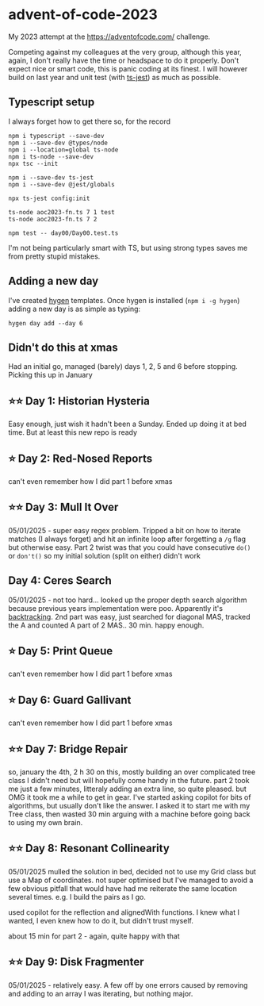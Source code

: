 # advent-of-code-2023
My 2023 attempt at the https://adventofcode.com/ challenge.

Competing against my colleagues at the very group, although this year, again, I don't really have the time or headspace to do it properly. 
Don't expect nice or smart code, this is panic coding at its finest. 
I will however build on last year and unit test (with [ts-jest](https://jestjs.io/docs/getting-started)) as much as possible. 

## Typescript setup

I always forget how to get there so, for the record
```
npm i typescript --save-dev 
npm i --save-dev @types/node
npm i --location=global ts-node
npm i ts-node --save-dev
npx tsc --init

npm i --save-dev ts-jest
npm i --save-dev @jest/globals

npx ts-jest config:init

ts-node aoc2023-fn.ts 7 1 test
ts-node aoc2023-fn.ts 7 2

npm test -- day00/Day00.test.ts
```

I'm not being particularly smart with TS, but using strong types saves me from pretty stupid mistakes. 

## Adding a new day

I've created [hygen](https://www.hygen.io/docs/quick-start) templates.
Once hygen is installed (`npm i -g hygen`) adding a new day is as simple as typing:

`hygen day add --day 6`

## Didn't do this at xmas

Had an initial go, managed (barely) days 1, 2, 5 and 6 before stopping.
Picking this up in January

## ⭐⭐ Day 1: Historian Hysteria

Easy enough, just wish it hadn't been a Sunday. Ended up doing it at bed time.
But at least this new repo is ready

## ⭐   Day 2: Red-Nosed Reports

can't even remember how I did part 1 before xmas

## ⭐⭐  Day 3: Mull It Over

05/01/2025 - super easy regex problem. Tripped a bit on how to iterate matches (I always forget) and hit an infinite loop after forgetting a `/g`
flag but otherwise easy. Part 2 twist was that you could have consecutive `do()` or `don't()` so my initial solution (split on either) didn't work

## Day 4: Ceres Search

05/01/2025 - not too hard... looked up the proper depth search algorithm because previous years implementation were poo. 
Apparently it's [backtracking](https://algodaily.com/lessons/word-search-solver-d642e52a).
2nd part was easy, just searched for diagonal MAS, tracked the A and counted A part of 2 MAS.. 30 min. happy enough.

## ⭐   Day 5: Print Queue

can't even remember how I did part 1 before xmas

## ⭐   Day 6: Guard Gallivant

can't even remember how I did part 1 before xmas

## ⭐⭐ Day 7: Bridge Repair

so, january the 4th,  2 h 30 on this, mostly building an over complicated tree class I didn't need but will hopefully come handy in the future.
part 2 took me just a few minutes, litteraly adding an extra line, so quite pleased.
but OMG it took me a while to get in gear. I've started asking copilot for bits of algorithms, but usually don't like the answer.
I asked it to start me with my Tree class, then wasted 30 min arguing with a machine before going back to using my own brain.

## ⭐⭐ Day 8: Resonant Collinearity

05/01/2025
mulled the solution in bed, decided not to use my Grid class but use a Map of coordinates.
not super optimised but I've managed to avoid a few obvious pitfall that would have had me reiterate the same location
several times. e.g. I build the pairs as I go.

used copilot for the reflection and alignedWith functions. 
I knew what I wanted, I even knew how to do it, but didn't trust myself.

about 15 min for part 2 - again, quite happy with that

## ⭐⭐ Day 9: Disk Fragmenter

05/01/2025 - relatively easy. A few off by one errors caused by removing and adding to an array I was iterating, but nothing major.

